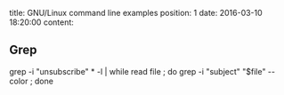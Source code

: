 title: GNU/Linux command line examples
position: 1
date: 2016-03-10 18:20:00
content:

## Grep

grep -i "unsubscribe" * -l | while read file ; do grep -i "subject" "$file" --color ; done

